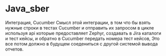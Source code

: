 # Java_sber
Интеграция, Cucumber
Смысл этой интеграции, в том что бы взять нужные строки  в  тестах Cucumber и отправить их запросом в цикле используя api которые предоставляет Zephyr, 
создавать в Jira каталоги и тест кейсы,  и обратно в Cucumber передать номера тест кейсов, 
Это все потом должно в будущем соедениться с другой системой вывода отчетов.
